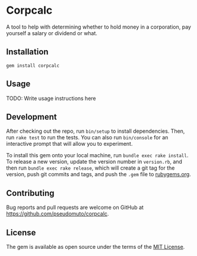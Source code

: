 # Corpcalc

A tool to help with determining whether to hold money in a corporation, pay yourself a salary or dividend or what.


## Installation

`gem install corpcalc`

## Usage

TODO: Write usage instructions here

## Development

After checking out the repo, run `bin/setup` to install dependencies. Then, run `rake test` to run the tests. You can also run `bin/console` for an interactive prompt that will allow you to experiment.

To install this gem onto your local machine, run `bundle exec rake install`. To release a new version, update the version number in `version.rb`, and then run `bundle exec rake release`, which will create a git tag for the version, push git commits and tags, and push the `.gem` file to [rubygems.org](https://rubygems.org).

## Contributing

Bug reports and pull requests are welcome on GitHub at https://github.com/pseudomuto/corpcalc.

## License

The gem is available as open source under the terms of the [MIT License](https://opensource.org/licenses/MIT).
